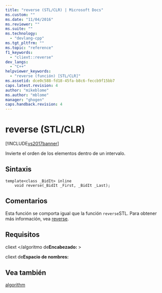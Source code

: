 ```yaml
---
title: "reverse (STL/CLR) | Microsoft Docs"
ms.custom: ""
ms.date: "11/04/2016"
ms.reviewer: ""
ms.suite: ""
ms.technology: 
  - "devlang-cpp"
ms.tgt_pltfrm: ""
ms.topic: "reference"
f1_keywords: 
  - "cliext::reverse"
dev_langs: 
  - "C++"
helpviewer_keywords: 
  - "reverse (función) [STL/CLR]"
ms.assetid: dce0c588-fd18-45fa-b8c6-feccb9f15bb7
caps.latest.revision: 4
author: "mikeblome"
ms.author: "mblome"
manager: "ghogen"
caps.handback.revision: 4
---
```

# reverse (STL/CLR)
[!INCLUDE[vs2017banner](../assembler/inline/includes/vs2017banner.md)]

Invierte el orden de los elementos dentro de un intervalo.  
  
## Sintaxis  
  
```  
template<class _BidIt> inline  
    void reverse(_BidIt _First, _BidIt _Last);  
```  
  
## Comentarios  
 Esta función se comporta igual que la función `reverse`STL.  Para obtener más información, vea [reverse](../Topic/reverse.md).  
  
## Requisitos  
 cliext \<\/algoritmo de**Encabezado:** \>  
  
 cliext de**Espacio de nombres:**  
  
## Vea también  
 [algorithm](../dotnet/algorithm-stl-clr.md)